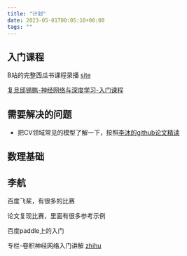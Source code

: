 ```yaml
---
title: "计划"
date: 2023-05-01T00:05:10+08:00
tags: ""
---
```


## 入门课程

B站的完整西瓜书课程录播 [site](https://space.bilibili.com/351729314/video)

[复旦邱锡鹏-神经网络与深度学习-入门课程](https://www.bilibili.com/video/BV13b4y1177W)

## 需要解决的问题

+ 把CV领域常见的模型了解一下，按照[李沐的github论文精读](https://github.com/mli/paper-reading)

## 数理基础

## 李航

百度飞桨，有很多的比赛

论文复现比赛，里面有很多参考示例

百度paddle上的入门

专栏-卷积神经网络入门讲解 [zhihu](https://zhuanlan.zhihu.com/c_141391545)